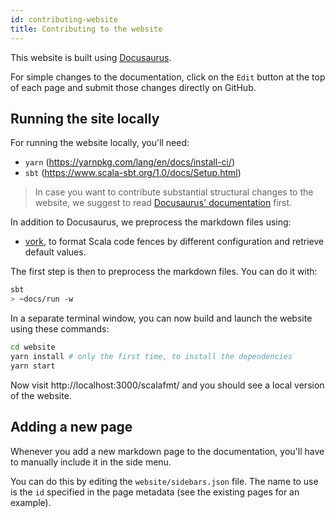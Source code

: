 ```yaml
---
id: contributing-website
title: Contributing to the website
---
```


This website is built using [Docusaurus](https://docusaurus.io/).

For simple changes to the documentation, click on the `Edit` button at the top
of each page and submit those changes directly on GitHub.

## Running the site locally

For running the website locally, you'll need:

- `yarn` (https://yarnpkg.com/lang/en/docs/install-ci/)
- `sbt` (https://www.scala-sbt.org/1.0/docs/Setup.html)

> In case you want to contribute substantial structural changes to the website,
> we suggest to read
> [Docusaurus' documentation](https://docusaurus.io/docs/en/installation.html)
> first.

In addition to Docusaurus, we preprocess the markdown files using:

- [vork](https://github.com/olafurpg/vork), to format Scala code fences by
  different configuration and retrieve default values.

The first step is then to preprocess the markdown files. You can do it with:

```sh
sbt
> ~docs/run -w
```

In a separate terminal window, you can now build and launch the website using
these commands:

```sh
cd website
yarn install # only the first time, to install the dependencies
yarn start
```

Now visit http://localhost:3000/scalafmt/ and you should see a local version of
the website.

## Adding a new page

Whenever you add a new markdown page to the documentation, you'll have to
manually include it in the side menu.

You can do this by editing the `website/sidebars.json` file. The name to use is
the `id` specified in the page metadata (see the existing pages for an example).
